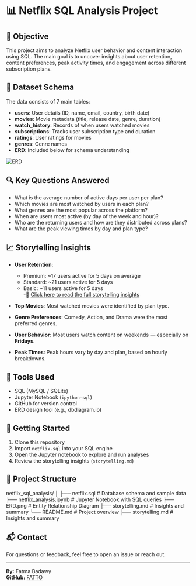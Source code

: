 # 📊 Netflix SQL Analysis Project

## 🧭 Objective
This project aims to analyze Netflix user behavior and content interaction using SQL. The main goal is to uncover insights about user retention, content preferences, peak activity times, and engagement across different subscription plans.

## 📂 Dataset Schema
The data consists of 7 main tables:

- **users**: User details (ID, name, email, country, birth date)
- **movies**: Movie metadata (title, release date, genre, duration)
- **watch_history**: Records of when users watched movies
- **subscriptions**: Tracks user subscription type and duration
- **ratings**: User ratings for movies
- **genres**: Genre names
- **ERD**: Included below for schema understanding

![ERD](netflix_erd.png)

## 🔍 Key Questions Answered
- What is the average number of active days per user per plan?
- Which movies are most watched by users in each plan?
- What genres are the most popular across the platform?
- When are users most active (by day of the week and hour)?
- Who are the returning users and how are they distributed across plans?
- What are the peak viewing times by day and plan type?

## 📈 Storytelling Insights
- **User Retention**:  
  - Premium: ~17 users active for 5 days on average  
  - Standard: ~21 users active for 5 days  
  - Basic: ~11 users active for 5 days  
  -📖 [Click here to read the full storytelling insights](storytelling.md)

- **Top Movies**: Most watched movies were identified by plan type.  
- **Genre Preferences**: Comedy, Action, and Drama were the most preferred genres.  
- **User Behavior**: Most users watch content on weekends — especially on **Fridays**.  
- **Peak Times**: Peak hours vary by day and plan, based on hourly breakdowns.

## 🧠 Tools Used
- SQL (MySQL / SQLite)
- Jupyter Notebook (`ipython-sql`)
- GitHub for version control
- ERD design tool (e.g., dbdiagram.io)

## 🚀 Getting Started
1. Clone this repository
2. Import `netflix.sql` into your SQL engine
3. Open the Jupyter notebook to explore and run analyses
4. Review the storytelling insights (`storytelling.md`)

## 📁 Project Structure
netflix_sql_analysis/
│
├── netflix.sql # Database schema and sample data
├── netflix_analysis.ipynb # Jupyter Notebook with SQL queries
├── ERD.png # Entity Relationship Diagram
├── storytelling.md # Insights and summary
└── README.md # Project overview
├── storytelling.md # Insights and summary

## 📬 Contact
For questions or feedback, feel free to open an issue or reach out.

---

**By:** Fatma Badawy  
**GitHub:** [FATTO](https://github.com/FATTO447)
